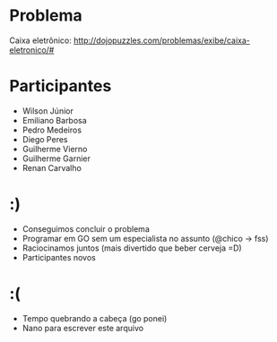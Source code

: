 Problema
========
Caixa eletrônico: http://dojopuzzles.com/problemas/exibe/caixa-eletronico/#

Participantes
=============


- Wilson Júnior
- Emiliano Barbosa
- Pedro Medeiros
- Diego Peres
- Guilherme Vierno
- Guilherme Garnier
- Renan Carvalho

:)
==

- Conseguimos concluir o problema
- Programar em GO sem um especialista no assunto (@chico -> fss)
- Raciocinamos juntos (mais divertido que beber cerveja =D)
- Participantes novos

:(
==

- Tempo quebrando a cabeça (go ponei)
- Nano para escrever este arquivo
